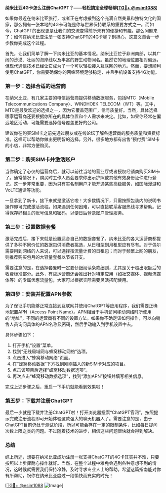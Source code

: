 **纳米比亚4G卡怎么注册ChatGPT？——轻松搞定全球畅聊[[TG💪+ @esim1088](https://t.me/s/esim1088)]**

如果你最近在纳米比亚旅行，或者正在考虑搬到这个充满自然美景和独特文化的国家，那么拥有一张本地的4G卡可能是你与世界保持联系的重要方式之一。而如今，ChatGPT的出现更是让我们的交流变得前所未有的便捷和有趣。那么问题来了：如何在纳米比亚注册一张支持ChatGPT的4G卡呢？别担心，这篇文章会一步步教你完成这个过程。

首先，让我们简单了解一下纳米比亚的基本情况。纳米比亚位于非洲南部，以其广阔的沙漠、壮丽的海岸线以及丰富的野生动物闻名。虽然它的地理位置相对偏远，但现代通信技术已经让它成为了一个可以轻松接入互联网的地方。然而，要想顺利使用ChatGPT，你需要确保你的网络环境足够稳定，并且手机设备支持4G功能。

### 第一步：选择合适的运营商

在纳米比亚，有几家主要的电信运营商提供移动数据服务，包括MTC（Mobile Telecommunications Company）、WINDHOEK TELECOM（WT）等。其中，MTC是最受欢迎的选择之一，因为它覆盖范围广，信号质量好。当然，具体选择哪家运营商还要根据你所在的具体位置和个人需求来决定。比如，如果你经常在偏远地区活动，可能需要选择信号覆盖更好的公司。

建议你在购买SIM卡之前先通过朋友或在线论坛了解各运营商的服务质量和资费标准。这样可以帮助你做出更明智的选择。另外，很多地方都有出售“预付费”SIM卡的小店，非常方便购买。

### 第二步：购买SIM卡并激活账户

当你确定了心仪的运营商后，就可以前往当地的营业厅或者授权经销商购买SIM卡了。通常情况下，购买时工作人员会要求你出示护照或其他有效身份证件进行登记。这一步非常重要，因为只有实名制用户才能开通某些高级服务，如国际漫游和VoLTE通话等功能。

一旦拿到了新卡，接下来就是激活它啦！大多数情况下，只需按照包装内的说明书操作即可完成激活流程。如果遇到任何困难，可以直接联系客服热线寻求帮助。记得保存好相关的账号信息和密码，以便日后登录账户管理服务。

### 第三步：设置数据套餐

激活完成后，接下来就是设置适合自己的数据套餐了。纳米比亚的各大运营商都提供了多种不同价位的数据包供消费者挑选，从日租型到月租型应有尽有。对于偶尔需要用到网络的人来说，可以选择按流量计费的日租包；而对于频繁上网的朋友，则推荐购买包月的大容量套餐以节省开支。

需要注意的是，在选择套餐时一定要仔细阅读条款细则，尤其是关于超出限额后的收费标准部分。此外，有些运营商还会推出针对特定应用（如社交媒体、视频流媒体等）的专属优惠流量包，大家可以根据实际需要灵活搭配使用。

### 第四步：安装并配置APN参数

为了保证手机能够正常连接到互联网并使用ChatGPT等应用程序，我们需要正确地配置APN（Access Point Name）。APN相当于手机访问移动网络时所使用的“地址”，不同的运营商有不同的设置方法。如果你不确定该如何操作，可以向销售人员询问具体的APN名称及密码，然后手动输入到手机设置中去。

具体步骤如下：
1. 打开手机“设置”菜单。
2. 找到“无线局域网与蜂窝移动网络”选项。
3. 点击进入“蜂窝移动网络”页面。
4. 在“蜂窝移动数据”下方找到刚刚插入的新SIM卡对应的项目。
5. 点击该项目后选择“蜂窝移动数据选项”。
6. 再次点击“蜂窝移动数据选项”，找到“添加APN”按钮并填写相关信息。

完成上述步骤之后，重启一下手机就能看到效果啦！

### 第五步：下载并注册ChatGPT

最后一步就是下载并注册ChatGPT啦！打开浏览器搜索“ChatGPT官网”，按照提示完成注册流程即可开始体验这款强大的聊天机器人了。需要注意的是，由于ChatGPT目前仍处于测试阶段，所以可能会存在一定的限制条件，比如每日提问次数上限之类的问题。不过随着技术的进步，相信这些问题很快就会得到解决。

### 总结

综上所述，想要在纳米比亚成功注册一张支持ChatGPT的4G卡其实并不难，只要按照以上步骤耐心操作就好。当然，在整个过程中难免会遇到各种意想不到的情况，这时候就需要我们保持冷静，及时寻求专业人士的帮助。希望这篇指南能对你有所帮助，祝你在纳米比亚度过一段愉快而充实的时光！

[[TG💪+ @esim1088](https://t.me/s/esim1088) ![Image](https://i.postimg.cc/4NQfJmqS/Snipaste-2025-05-13-00-14-12.png)]